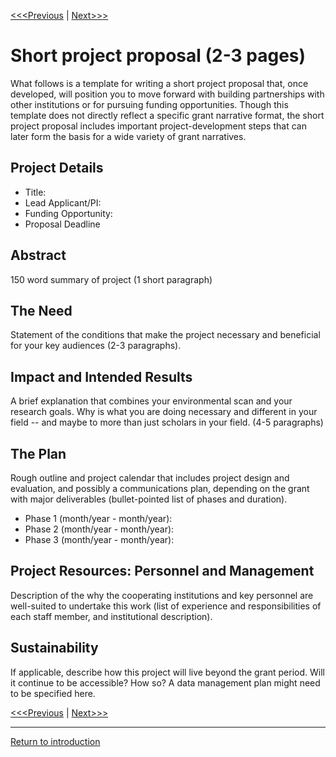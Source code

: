 [<<<Previous](9Findingfunds.md) | [Next>>>](11Presentation.md)

# Short project proposal (2-3 pages)

What follows is a template for writing a short project proposal that, once developed, will position you to move forward with building partnerships with other institutions or for pursuing funding opportunities. Though this template does not directly reflect a specific grant narrative format, the short project proposal includes important project-development steps that can later form the basis for a wide variety of grant narratives.

## Project Details
* Title:
* Lead Applicant/PI:
* Funding Opportunity:
* Proposal Deadline

## Abstract

150 word summary of project (1 short paragraph)

## The Need

Statement of the conditions that make the project necessary and beneficial for your key audiences (2-3 paragraphs).

## Impact and Intended Results

A brief explanation that combines your environmental scan and your research goals. Why is what you are doing necessary and different in your field -- and maybe to more than just scholars in your field. (4-5 paragraphs)

## The Plan

Rough outline and project calendar that includes project design and evaluation, and possibly a communications plan, depending on the grant with major deliverables (bullet-pointed list of phases and duration).

* Phase 1 (month/year - month/year):
* Phase 2 (month/year - month/year):
* Phase 3 (month/year - month/year):

## Project Resources: Personnel and Management

Description of the why the cooperating institutions and key personnel are well-suited to undertake this work (list of experience and responsibilities of each staff member, and institutional description).

## Sustainability

If applicable, describe how this project will live beyond the grant period. Will it continue to be accessible? How so? A data management plan might need to be specified here.

[<<<Previous](9Findingfunds.md) | [Next>>>](11Presentation.md)


-----
[Return to introduction](https://github.com/SouthernMethodistUniversity/projectplan)
